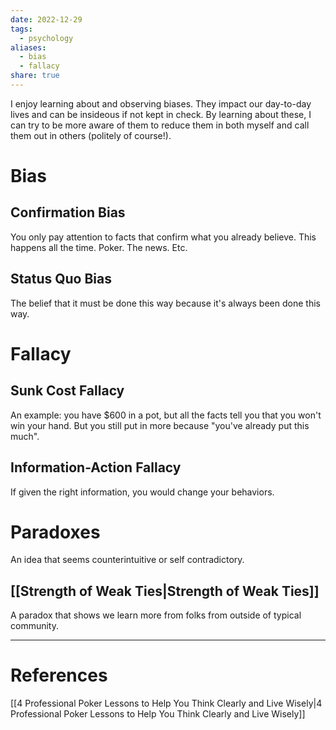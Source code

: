 ```yaml
---
date: 2022-12-29
tags:
  - psychology
aliases:
  - bias
  - fallacy
share: true
---
```


I enjoy learning about and observing biases. They impact our day-to-day lives and can be insideous if not kept in check. By learning about these, I can try to be more aware of them to reduce them in both myself and call them out in others (politely of course!).
# Bias
## Confirmation Bias
You only pay attention to facts that confirm what you already believe. This happens all the time. Poker. The news. Etc.

## Status Quo Bias
The belief that it must be done this way because it's always been done this way.

# Fallacy
## Sunk Cost Fallacy
An example: you have $600 in a pot, but all the facts tell you that you won't win your hand. But you still put in more because "you've already put this much".

## Information-Action Fallacy
If given the right information, you would change your behaviors.

# Paradoxes
An idea that seems counterintuitive or self contradictory.
## [[Strength of Weak Ties|Strength of Weak Ties]]
A paradox that shows we learn more from folks from outside of typical community.


---
# References
[[4 Professional Poker Lessons to Help You Think Clearly and Live Wisely|4 Professional Poker Lessons to Help You Think Clearly and Live Wisely]]